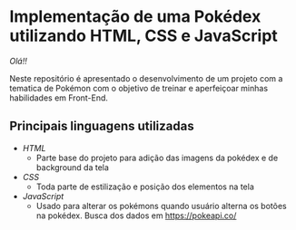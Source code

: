 # Implementação de uma Pokédex utilizando HTML, CSS e JavaScript
  
*Olá!!*

Neste repositório é apresentado o desenvolvimento de um projeto com a tematica de Pokémon com o objetivo de treinar e aperfeiçoar minhas habilidades em Front-End.
  
## Principais linguagens utilizadas
* *HTML* 
    * Parte base do projeto para adição das imagens da pokédex e de background da tela
* *CSS*
    * Toda parte de estilização e posição dos elementos na tela
* *JavaScript*
     * Usado para alterar os pokémons quando usuário alterna os botões na pokédex. Busca dos dados em https://pokeapi.co/
